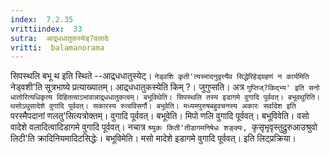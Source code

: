 ```yaml
---
index:  7.2.35
vrittiindex:  33
sutra:  आद्र्धधातुकस्येड्?वलादेः
vritti:  balamanorama 
---
```


सिपस्थलि बभू थ इति स्थिते --आद्र्धधातुस्येट्। `नेड्वशि कृती'त्यस्मादनुवृत्त्यैव सिद्धेरिहेड्ग्रहणं न कार्यमिति `नेड्वशी'ति सूत्रभाष्ये प्रत्याख्यातम्। आद्र्धधातुकस्येति किम् ?। जुगुप्सति। अत्र `गुप्तिज्?किद्भ्य' इति सनो धातोरित्यधिकृत्य विहितत्वाऽभावान्नाद्र्धधातुकत्वम्। बभूविथेति। सिपस्थलि तस्य इडागमे वुगादि पूर्ववत्। बभूवथुरिति। थसोऽथुसादेशे वुगादि पूर्ववत्। सकारस्य रुत्वविसर्गौ। बभूवेति। मध्यमपुरुषबहुवचनस्य अकारः सर्वादेश इति `परस्मैपदानां णलतु'सित्यत्रोक्तम्। वुगादि पूर्ववत्। बभूवेति। मिपो णलि वुगादि पूर्ववत्। बभूविवेति। वसो वादेशे वलादित्वादिडागमे वुगादि पूर्ववत्। नचात्र `श्र्युकः किती'तीडागमनिषेधः शङ्क्यः, `कृसृभृवृस्तुद्रुरुआउश्रुवो लिटी'ति क्रादिनियमादिटसिद्धेः। बभूविमेति। मसो मादेशे इडागमे वुगादि पूर्ववत्। इति लिट्प्रक्रिया।

